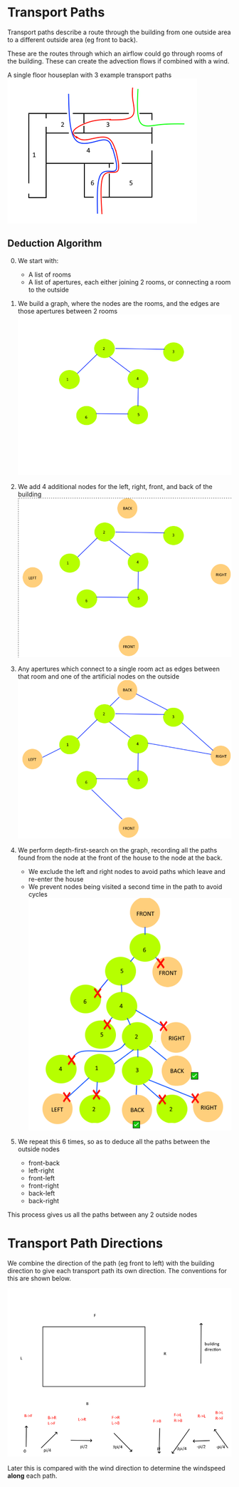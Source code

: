 # Transport Paths

Transport paths describe a route through the building from one outside area to a different outside area (eg front to back).

These are the routes through which an airflow could go through rooms of the building. These can create the advection flows if combined with a wind.

A single floor houseplan with 3 example transport paths
![alt text](transport_paths.png)

## Deduction Algorithm

0) We start with:
    + A list of rooms
    + A list of apertures, each either joining 2 rooms, or connecting a room to the outside

1) We build a graph, where the nodes are the rooms, and the edges are those apertures between 2 rooms
![alt text](graph_deduction_0.png)
2) We add 4 additional nodes for the left, right, front, and back of the building
![alt text](graph_deduction_1.png)
3) Any apertures which connect to a single room act as edges between that room and one of the artificial nodes on the outside 
![alt text](graph_deduction_2.png)
4) We perform depth-first-search on the graph, recording all the paths found from the node at the front of the house to the node at the back.
    + We exclude the left and right nodes to avoid paths which leave and re-enter the house
    + We prevent nodes being visited a second time in the path to avoid cycles
![alt text](graph_deduction_3.png)
5) We repeat this 6 times, so as to deduce all the paths between the outside nodes
    + front-back
    + left-right
    + front-left
    + front-right
    + back-left
    + back-right

This process gives us all the paths between any 2 outside nodes


# Transport Path Directions

We combine the direction of the path (eg front to left) with the building direction to give each transport path its own direction.
The conventions for this are shown below.

![alt text](building_directions.png)

Later this is compared with the wind direction to determine the windspeed **along** each path.